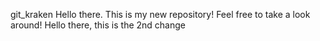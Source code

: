 git_kraken
Hello there. This is my new repository! Feel free to take a look around!
Hello there, this is the 2nd change
